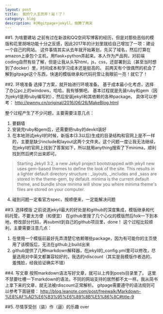 ```yaml
---
layout: post
title:  我的个人主页开！站！了！
category: blog
description: 利用gitpage+jekyll，倒腾了两天
---
```


##1. 为啥要建站
之前有过在新浪和QQ空间写博客的经历，但是对那些恶俗的模版和花里胡哨功能十分之反感，因此2017年的计划里就给自己增加了一项：建设一个自己的网站。
这件事情其实从去年就开始筹划，先买了域名，然后打算在amazon上承包个主机，用flask+python弄起来。本人作为产品狗，对前端coding自然有些了解，但是让我从头写html，js，css，还部署到云（甚至当时想到了docker）里，时间成本和学习成本还是挺高的。
前两天有个很偶然的机会了解到gitpage这个东西，快速的模版继承和代码托管让我眼前一亮！就它了！

##2. 环境准备
选择了方案，就开始进行环境准备。
基于成本最小化考虑，选择了办公pc上的windows，哈哈，我有够懒吧。
基本过程就是先装ruby和gem（因为jekyll是用ruby编写的），然后安装jekyll和其依赖的各种package。
具体可以参考：
<http://pwnny.cn/original/2016/06/26/MakeBlog.html>

整个过程产生了不少问题，主要需要注意几点：

1. 要翻墙
2. 安装完ruby和gem后，还需要把ruby的devkit装好
3. 在本地测试jekyll的时候，新版本(3.3以后)生成的目录结构和官网上是不一样的，主要是缺少include和layout这两个文件夹。这个问题一度让我无法继续，在jekyll的官网上找到了答案如下，所以就用anything搜索了下minima，顺利找到然后拷贝出来即可。

> Starting Jekyll 3.2, a new Jekyll project bootstrapped with jekyll new uses gem-based themes to define the look of the site. This results in a lighter default directory structure : _layouts, _includes and _sass are stored in the theme-gem, by default.
minima is the current default theme, and bundle show minima will show you where minima theme's files are stored on your computer.

4. 碰到问题一定看官方spec，按顺便来，一定能解决问题

##3. 选择模版
之前说道jekyll最大的好处是和github的深度集成，模版继承和代码托管，不要太方便（和便宜）
在github里搜了几个心仪的模版然后folk一下到本地，修改部分代码，再submit到自己的github项目里，done！
这个过程比较顺利，主要需要注意几点：

1. 在使用一个模版前最好先弄清楚它依赖哪些package，因为有可能你的主页使用了该模版后，无法在github上build出来
2. github提供了几种markdown解释器，在jekyll的_config.yml里可以修改，尽量选用对中英文都兼容较好的，我选的rdiscount（其实是我模版作者选的，羞愧脸，经我验证确实不错）

##4. 写文章
按照markdown语法写好文章，就可以上传到posts目录里了。
这里不禁要吐槽一下markdown的语法，不同的网站支持的居然都不太一样。我从简书上拿下来的文章，就无法被rdiscount正常解析。
gitpage需要遵守的语法规则可以参考下面链接：
<http://blog.leanote.com/post/freewalk/Markdown-%E8%AF%AD%E6%B3%95%E6%89%8B%E5%86%8C#title-9>

##5. 尽情享受创（装）作（逼）的乐趣
over
